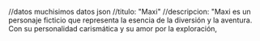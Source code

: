 //datos muchisimos datos json
//titulo: "Maxi"
//descripcion: "Maxi es un personaje ficticio que representa la esencia de la diversión y la aventura. Con su personalidad carismática y su amor por la exploración,

